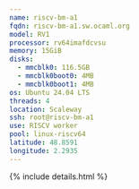 ```yaml
---
name: riscv-bm-a1
fqdn: riscv-bm-a1.sw.ocaml.org
model: RV1
processor: rv64imafdcvsu
memory: 15GiB
disks:
  - mmcblk0: 116.5GB
  - mmcblk0boot0: 4MB
  - mmcblk0boot1: 4MB
os: Ubuntu 24.04 LTS
threads: 4
location: Scaleway
ssh: root@riscv-bm-a1
use: RISCV worker
pool: linux-riscv64
latitude: 48.8591
longitude: 2.2935
---
```

{% include details.html %}
